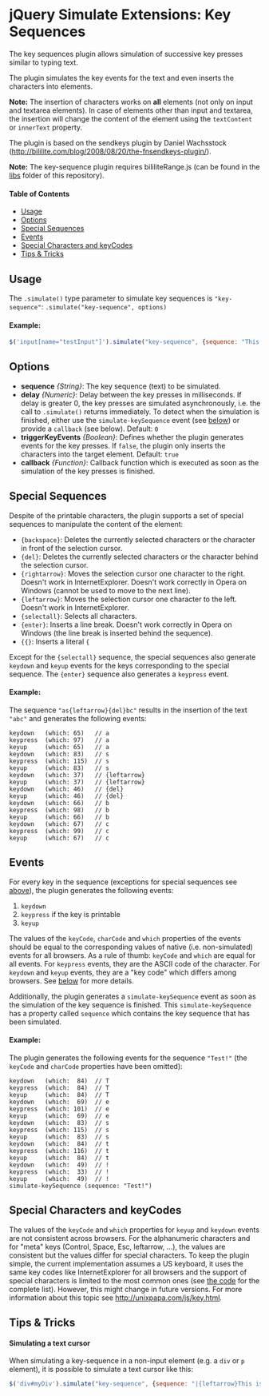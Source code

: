 jQuery Simulate Extensions: Key Sequences
=========================================

The key sequences plugin allows simulation of successive key presses similar to typing text.

The plugin simulates the key events for the text and even inserts the characters into elements.

__Note:__ The insertion of characters works on **all** elements (not only on input and textarea elements).
In case of elements other than input and textarea, the insertion will change the content of the
element using the `textContent` or `innerText` property.

The plugin is based on the sendkeys plugin by Daniel Wachsstock (http://bililite.com/blog/2008/08/20/the-fnsendkeys-plugin/).

__Note:__ The key-sequence plugin requires bililiteRange.js (can be found in the [libs](https://github.com/j-ulrich/jquery-simulate-ext/tree/master/libs) folder of this repository).

#### Table of Contents ####
- [Usage](#usage)
- [Options](#options)
- [Special Sequences](#special-sequences)
- [Events](#events)
- [Special Characters and keyCodes](#special-characters-and-keycodes)
- [Tips & Tricks](#tips--tricks)


Usage
-----
The `.simulate()` type parameter to simulate key sequences is `"key-sequence"`: `.simulate("key-sequence", options)`

#### Example: ####
```javascript
$('input[name="testInput"]').simulate("key-sequence", {sequence: "This is a test!"});
```

Options
-------
* __sequence__ _{String}_: The key sequence (text) to be simulated.
* __delay__ _{Numeric}_: Delay between the key presses in milliseconds. If delay is greater 0, the key presses
	are simulated asynchronously, i.e. the call to `.simulate()` returns immediately. To detect when the
	simulation is finished, either use the `simulate-keySequence` event (see [below](#events)) or
	provide a `callback` (see below). Default: `0`
* __triggerKeyEvents__ _{Boolean}_: Defines whether the plugin generates events for the key presses. If
	`false`, the plugin only inserts the characters into the target element. Default: `true`
* __callback__ _{Function}_: Callback function which is executed as soon as the simulation of the key presses
	is finished.

Special Sequences
-----------------
Despite of the printable characters, the plugin supports a set of special sequences to manipulate the
content of the element:

* `{backspace}`: Deletes the currently selected characters or the character in front of the selection cursor.
* `{del}`: Deletes the currently selected characters or the character behind the selection cursor.
* `{rightarrow}`: Moves the selection cursor one character to the right. Doesn't work in InternetExplorer.
	Doesn't work correctly in Opera on Windows (cannot be used to move to the next line).
* `{leftarrow}`: Moves the selection cursor one character to the left. Doesn't work in InternetExplorer.
* `{selectall}`: Selects all characters.
* `{enter}`: Inserts a line break. Doesn't work correctly in Opera on Windows (the line break is
	inserted behind the sequence).
* `{{}`: Inserts a literal `{`

Except for the `{selectall}` sequence, the special sequences also generate `keydown` and `keyup`
events for the keys corresponding to the special sequence. The `{enter}` sequence also generates a `keypress`
event.

#### Example: ####
The sequence `"as{leftarrow}{del}bc"` results in the insertion of the text `"abc"` and generates
the following events:

```
keydown   (which: 65)   // a
keypress  (which: 97)   // a
keyup     (which: 65)   // a
keydown   (which: 83)   // s
keypress  (which: 115)  // s
keyup     (which: 83)   // s
keydown   (which: 37)   // {leftarrow}
keyup     (which: 37)   // {leftarrow}
keydown   (which: 46)   // {del}
keyup     (which: 46)   // {del}
keydown   (which: 66)   // b
keypress  (which: 98)   // b
keyup     (which: 66)   // b
keydown   (which: 67)   // c
keypress  (which: 99)   // c
keyup     (which: 67)   // c
```

Events
------
For every key in the sequence (exceptions for special sequences see [above](#special-sequences)),
the plugin generates the following events:

1. `keydown`
2. `keypress` if the key is printable
3. `keyup`

The values of the `keyCode`, `charCode` and `which` properties of the events should be equal to
the corresponding values of native (i.e. non-simulated) events for all browsers.
As a rule of thumb: `keyCode` and `which` are equal for all events. For `keypress` events,
they are the ASCII code of the character. For `keydown` and `keyup` events, they are a "key code"
which differs among browsers. See [below](#special-characters-and-keycodes) for more details.

Additionally, the plugin generates a `simulate-keySequence` event as soon as the simulation of the
key sequence is finished. This `simulate-keySequence` has a property called `sequence` which
contains the key sequence that has been simulated.

#### Example: ####
The plugin generates the following events for the sequence `"Test!"` (the `keyCode` and `charCode` 
properties have been omitted):

```
keydown   (which:  84)  // T
keypress  (which:  84)  // T
keyup     (which:  84)  // T
keydown   (which:  69)  // e
keypress  (which: 101)  // e
keyup     (which:  69)  // e
keydown   (which:  83)  // s
keypress  (which: 115)  // s
keyup     (which:  83)  // s
keydown   (which:  84)  // t
keypress  (which: 116)  // t
keyup     (which:  84)  // t
keydown   (which:  49)  // !
keypress  (which:  33)  // !
keyup     (which:  49)  // !
simulate-keySequence (sequence: "Test!")
```

Special Characters and keyCodes
-------------------------------
The values of the `keyCode` and `which` properties for `keyup` and `keydown` events are not
consistent across browsers. For the alphanumeric characters and for "meta" keys
(Control, Space, Esc, leftarrow, ...), the values are consistent but the values differ for special
characters.
To keep the plugin simple, the current implementation assumes a US keyboard, it uses the same key
codes like InternetExplorer for all browsers and the support of special characters is limited to
the most common ones (see [the code](https://github.com/j-ulrich/jquery-simulate-ext/tree/master/src/jquery.simulate.key-sequence.js#L172-211)
for the complete list). However, this might change in future versions.
For more information about this topic see http://unixpapa.com/js/key.html.

Tips & Tricks
-------------

#### Simulating a text cursor ####
When simulating a key-sequence in a non-input element (e.g. a `div` or `p` element), it is possible
to simulate a text cursor like this:
```javascript
$('div#myDiv').simulate("key-sequence", {sequence: "|{leftarrow}This is a test!{del}", delay: 100});
```
